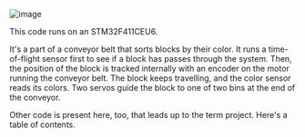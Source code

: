 ![image](https://github.com/mgardenswartz/color_sorter_conveyor/assets/134117510/98b3bc27-004b-46b7-9604-676cf0900080)

This code runs on an STM32F411CEU6. 

It's a part of a conveyor belt that sorts blocks by their color.
It runs a time-of-flight sensor first to see if a block has passes through the system.
Then, the position of the block is tracked internally with an encoder on the motor running the conveyor belt.
The block keeps travelling, and the color sensor reads its colors. Two servos guide the block to one of two bins at the end of the conveyor.

Other code is present here, too, that leads up to the term project. Here's a table of contents. 
